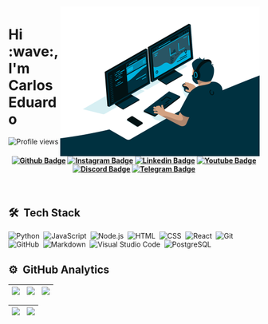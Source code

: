 <img align="right" height="300em" src="./assets/code.gif"/>
<h1 align="left">Hi :wave:, I'm Carlos Eduardo</h1>
<p align="left"> <img src="https://komarev.com/ghpvc/?username=Eduardolimacesl&color=blue" alt="Profile views" /> </p>

<h4 align="center">

  [![Github Badge](https://img.shields.io/badge/-Facebook-blue?style=for-the-badge&logo=Facebook&logoColor=white&link=https://github.com/Eduardolimacesl)](https://www.facebook.com/)
  [![Instagram Badge](https://img.shields.io/badge/-instagram-red?style=for-the-badge&logo=instagram&logoColor=white&link=https://github.com/Eduardolimacesl)](https://www.instagram.com/)
  [![Linkedin Badge](https://img.shields.io/badge/-Linkedin-blue?style=for-the-badge&logo=Linkedin&logoColor=white&link=https://github.com/Eduardolimacesl)](https://linkedin.com/in/eduardo-lima-b0aa8642)
  [![Youtube Badge](https://img.shields.io/badge/YouTube-FF0000?style=for-the-badge&logo=youtube&logoColor=white)](https://www.youtube.com/channel/UC5Zh9bzMxSB5u0sUfkq03tw)
  [![Discord Badge](https://img.shields.io/badge/Discord-5865F2?style=for-the-badge&logo=discord&logoColor=white)]()
  [![Telegram Badge](https://img.shields.io/badge/Telegram-2CA5E0?style=for-the-badge&logo=telegram&logoColor=white)]()
  
</h4>
<br>

## 🛠 &nbsp;Tech Stack
![Python](https://img.shields.io/badge/-Python-05122A?style=flat&logo=python)&nbsp;
![JavaScript](https://img.shields.io/badge/-JavaScript-05122A?style=flat&logo=javascript)&nbsp;
![Node.js](https://img.shields.io/badge/-Node.js-05122A?style=flat&logo=node.js)&nbsp;
![HTML](https://img.shields.io/badge/-HTML-05122A?style=flat&logo=HTML5)&nbsp;
![CSS](https://img.shields.io/badge/-CSS-05122A?style=flat&logo=CSS3&logoColor=1572B6)&nbsp;
![React](https://img.shields.io/badge/-React-05122A?style=flat&logo=react)&nbsp;
![Git](https://img.shields.io/badge/-Git-05122A?style=flat&logo=git)&nbsp;
![GitHub](https://img.shields.io/badge/-GitHub-05122A?style=flat&logo=github)&nbsp;
![Markdown](https://img.shields.io/badge/-Markdown-05122A?style=flat&logo=markdown)&nbsp;
![Visual Studio Code](https://img.shields.io/badge/-Visual%20Studio%20Code-05122A?style=flat&logo=visual-studio-code&logoColor=007ACC)&nbsp;
![PostgreSQL](https://img.shields.io/badge/-PostgreSQL-05122A?style=flat&logo=postgresql)&nbsp;

## ⚙️ &nbsp;GitHub Analytics
| ![](http://github-profile-summary-cards.vercel.app/api/cards/stats?username=Eduardolimacesl&theme=nord_dark) | ![](http://github-profile-summary-cards.vercel.app/api/cards/repos-per-language?username=Eduardolimacesl&hide=Html&theme=nord_dark) | ![](http://github-profile-summary-cards.vercel.app/api/cards/most-commit-language?username=Eduardolimacesl&theme=nord_dark) |
| :-: | :-: | :-: |

| ![](http://github-profile-summary-cards.vercel.app/api/cards/profile-details?username=Eduardolimacesl&theme=nord_dark) | ![](https://github-readme-streak-stats.herokuapp.com/?user=Eduardolimacesl&hide_border=true&date_format=M%20j%5B%2C%20Y%5D&background=2D3742&stroke=2D3742&ring=6bbbca&fire=6bbbca&currStreakNum=fff&sideNums=6bbbca&currStreakLabel=6bbbca&sideLabels=fff&dates=fff) |
| :-: | :-: |
